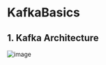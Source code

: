 # KafkaBasics

## 1. Kafka Architecture

![image](https://user-images.githubusercontent.com/114802910/197858907-6a9999e4-6fc2-44cc-a7f5-73e637dcb992.png)

